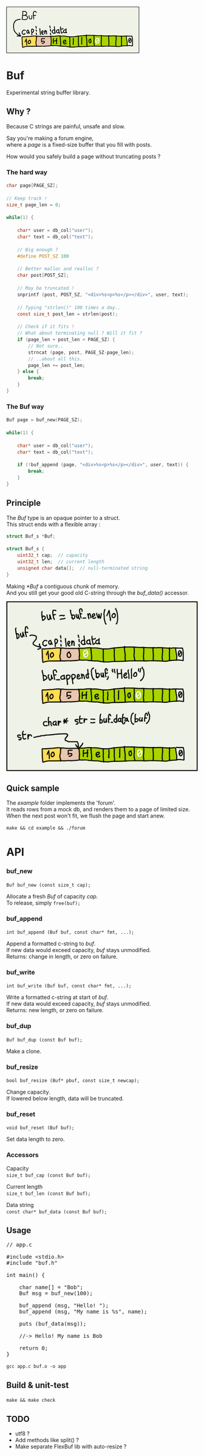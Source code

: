 ![block](assets/block.png)

# Buf
Experimental string buffer library.  

## Why ?

Because C strings are painful, unsafe and slow.    

Say you're making a forum engine,  
where a *page* is a fixed-size buffer that you fill with posts.  

How would you safely build a page without truncating posts ?

### The hard way

```C
char page[PAGE_SZ];

// Keep track !
size_t page_len = 0;

while(1) {

    char* user = db_col("user");
    char* text = db_col("text");

    // Big enough ?
    #define POST_SZ 100

    // Better malloc and realloc ?
    char post[POST_SZ];  

    // May be truncated !
    snprintf (post, POST_SZ, "<div>%s<p>%s</p></div>", user, text);

    // Typing "strlen()" 100 times a day..
    const size_t post_len = strlen(post);

    // Check if it fits !
    // What about terminating null ? Will it fit ?
    if (page_len + post_len < PAGE_SZ) {    
        // Not sure..
        strncat (page, post, PAGE_SZ-page_len); 
        // ..about all this.
        page_len += post_len;
    } else {
        break;
    } 
}
```

### The Buf way

```C
Buf page = buf_new(PAGE_SZ);

while(1) {

    char* user = db_col("user");
    char* text = db_col("text");

    if (!buf_append (page, "<div>%s<p>%s</p></div>", user, text)) {
        break;
    }
}
```

## Principle

The *Buf* type is an opaque pointer to a struct.  
This struct ends with a flexible array :  

```C
struct Buf_s *Buf;

struct Buf_s {
    uint32_t cap;  // capacity
    uint32_t len;  // current length
    unsigned char data[];  // null-terminated string
}
```

Making *\*Buf* a contiguous chunk of memory.  
And you still get your good old C-string through the *buf_data()* accessor.

![schema](assets/schema.png)

## Quick sample

The *example* folder implements the 'forum'.  
It reads rows from a mock db, and renders them to a page of limited size.  
When the next post won't fit, we flush the page and start anew.  

`make && cd example && ./forum`

# API

### buf_new
`Buf buf_new (const size_t cap);`  

Allocate a fresh *Buf* of capacity *cap*.  
To release, simply `free(buf);`

### buf_append
`int buf_append (Buf buf, const char* fmt, ...);`  

Append a formatted c-string to *buf*.  
If new data would exceed capacity, *buf* stays unmodified.  
Returns: change in length, or zero on failure. 

### buf_write
`int buf_write (Buf buf, const char* fmt, ...);`  

Write a formatted c-string at start of *buf*.  
If new data would exceed capacity, *buf* stays unmodified.  
Returns: new length, or zero on failure.

### buf_dup
`Buf buf_dup (const Buf buf);`  

Make a clone.

### buf_resize
`bool buf_resize (Buf* pbuf, const size_t newcap);`  

Change capacity.  
If lowered below length, data will be truncated.  


### buf_reset
`void buf_reset (Buf buf);`  

Set data length to zero.  

### Accessors
 
Capacity  
`size_t buf_cap (const Buf buf);` 

Current length  
`size_t buf_len (const Buf buf);` 

Data string  
`const char* buf_data (const Buf buf);`

## Usage

<pre>
// app.c

#include &lt;stdio.h&gt;
#include "buf.h"

int main() {

    char name[] = "Bob";
    Buf msg = buf_new(100);

    buf_append (msg, "Hello! ");
    buf_append (msg, "My name is %s", name);

    puts (buf_data(msg));

    //-> Hello! My name is Bob

    return 0;
}
</pre>

`gcc app.c buf.o -o app`

## Build & unit-test

`make && make check`

## TODO
* utf8 ?
* Add methods like split() ?
* Make separate FlexBuf lib with auto-resize ?